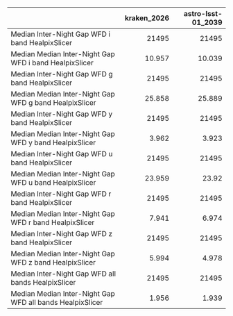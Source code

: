 |                                                           |   kraken_2026 |   astro-lsst-01_2039 |
|:----------------------------------------------------------|--------------:|---------------------:|
| Median Inter-Night Gap WFD i band HealpixSlicer           |     21495     |            21495     |
| Median Median Inter-Night Gap WFD i band HealpixSlicer    |        10.957 |               10.039 |
| Median Inter-Night Gap WFD g band HealpixSlicer           |     21495     |            21495     |
| Median Median Inter-Night Gap WFD g band HealpixSlicer    |        25.858 |               25.889 |
| Median Inter-Night Gap WFD y band HealpixSlicer           |     21495     |            21495     |
| Median Median Inter-Night Gap WFD y band HealpixSlicer    |         3.962 |                3.923 |
| Median Inter-Night Gap WFD u band HealpixSlicer           |     21495     |            21495     |
| Median Median Inter-Night Gap WFD u band HealpixSlicer    |        23.959 |               23.92  |
| Median Inter-Night Gap WFD r band HealpixSlicer           |     21495     |            21495     |
| Median Median Inter-Night Gap WFD r band HealpixSlicer    |         7.941 |                6.974 |
| Median Inter-Night Gap WFD z band HealpixSlicer           |     21495     |            21495     |
| Median Median Inter-Night Gap WFD z band HealpixSlicer    |         5.994 |                4.978 |
| Median Inter-Night Gap WFD all bands HealpixSlicer        |     21495     |            21495     |
| Median Median Inter-Night Gap WFD all bands HealpixSlicer |         1.956 |                1.939 |
